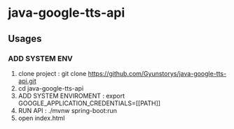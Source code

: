 # java-google-tts-api
## Usages
### ADD SYSTEM ENV
1. clone project : git clone https://github.com/Gyunstorys/java-google-tts-api.git
2. cd java-google-tts-api
3. ADD SYSTEM ENVIROMENT : export GOOGLE_APPLICATION_CREDENTIALS=[[PATH]]
4. RUN API : ./mvnw spring-boot:run
5. open index.html

